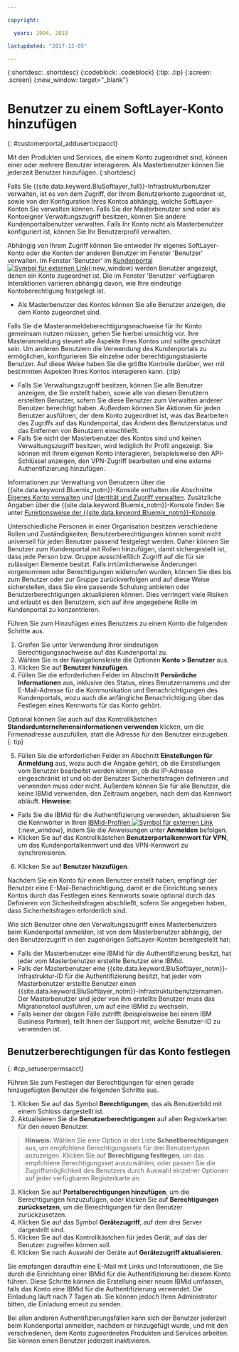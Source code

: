 ```yaml
---

copyright:

  years: 1994, 2018

lastupdated: "2017-12-05"

---
```


{:shortdesc: .shortdesc}
{:codeblock: .codeblock}
{:tip: .tip}
{:screen: .screen}
{:new_window: target="_blank"}


# Benutzer zu einem SoftLayer-Konto hinzufügen
{: #customerportal_addusertocpacct}

Mit den Produkten und Services, die einem Konto zugeordnet sind, können einer oder mehrere Benutzer interagieren. Als Masterbenutzer können Sie jederzeit Benutzer hinzufügen.
{:shortdesc}

Falls Sie {{site.data.keyword.BluSoftlayer_full}}-Infrastrukturbenutzer verwalten, ist es von dem Zugriff, der Ihrem Benutzerkonto zugeordnet ist, sowie von der Konfiguration Ihres Kontos abhängig, welche SoftLayer-Konten Sie verwalten können. Falls Sie der Masterbenutzer sind oder als Kontoeigner Verwaltungszugriff besitzen, können Sie andere Kundenportalbenutzer verwalten. Falls Ihr Konto nicht als Masterbenutzer konfiguriert ist, können Sie Ihr Benutzerprofil verwalten.

Abhängig von Ihrem Zugriff können Sie entweder Ihr eigenes SoftLayer-Konto oder die Konten der anderen Benutzer im Fenster 'Benutzer' verwalten. Im Fenster 'Benutzer' im [Kundenportal ![Symbol für externen Link](../icons/launch-glyph.svg)](https://control.softlayer.com/){:new_window} werden Benutzer angezeigt, denen ein Konto zugeordnet ist. Die im Fenster 'Benutzer' verfügbaren Interaktionen variieren abhängig davon, wie Ihre eindeutige Kontoberechtigung festgelegt ist.
  * Als Masterbenutzer des Kontos können Sie alle Benutzer anzeigen, die dem Konto zugeordnet sind.

  Falls Sie die Masteranmeldeberechtigungsnachweise für Ihr Konto gemeinsam nutzen müssen, gehen Sie hierbei umsichtig vor. Ihre Masteranmeldung steuert alle Aspekte Ihres Kontos und sollte geschützt sein. Um anderen Benutzern die Verwendung des Kundenportals zu ermöglichen, konfigurieren Sie einzelne oder berechtigungsbasierte Benutzer. Auf diese Weise haben Sie die größte Kontrolle darüber, wer mit bestimmten Aspekten Ihres Kontos interagieren kann.
  {:tip}
  * Falls Sie Verwaltungszugriff besitzen, können Sie alle Benutzer anzeigen, die Sie erstellt haben, sowie alle von diesen Benutzern erstellten Benutzer, sofern Sie diese Benutzer zum Verwalten anderer Benutzer berechtigt haben. Außerdem können Sie Aktionen für jeden Benutzer ausführen, der dem Konto zugeordnet ist, was das Bearbeiten des Zugriffs auf das Kundenportal, das Ändern des Benutzerstatus und das Entfernen von Benutzern einschließt.
  * Falls Sie nicht der Masterbenutzer des Kontos sind und keinen Verwaltungszugriff besitzen, wird lediglich Ihr Profil angezeigt. Sie können mit Ihrem eigenen Konto interagieren, beispielsweise den API-Schlüssel anzeigen, den VPN-Zugriff bearbeiten und eine externe Authentifizierung hinzufügen.

Informationen zur Verwaltung von Benutzern über die {{site.data.keyword.Bluemix_notm}}-Konsole enthalten die Abschnitte [Eigenes Konto verwalten](/docs/admin/adminpublic.html#signing-up-for-ibm-cloud) und [Identität und Zugriff verwalten](/docs/iam/quickstart.html#getstarted). Zusätzliche Angaben über die {{site.data.keyword.Bluemix_notm}}-Konsole finden Sie unter [Funktionsweise der {{site.data.keyword.Bluemix_notm}}-Konsole](/docs/overview/ui.html#ui).

Unterschiedliche Personen in einer Organisation besitzen verschiedene Rollen und Zuständigkeiten; Benutzerberechtigungen können somit nicht universell für jeden Benutzer passend festgelegt werden. Daher können Sie Benutzer zum Kundenportal mit Rollen hinzufügen, damit sichergestellt ist, dass jede Person bzw. Gruppe ausschließlich Zugriff auf die für sie zulässigen Elemente besitzt. Falls irrtümlicherweise Änderungen vorgenommen oder Berechtigungen widerrufen wurden, können Sie dies bis zum Benutzer oder zur Gruppe zurückverfolgen und auf diese Weise sicherstellen, dass Sie eine passende Schulung anbieten oder Benutzerberechtigungen aktualisieren können. Dies verringert viele Risiken und erlaubt es den Benutzern, sich auf ihre angegebene Rolle im Kundenportal zu konzentrieren.

Führen Sie zum Hinzufügen eines Benutzers zu einem Konto die folgenden Schritte aus.

1. Greifen Sie unter Verwendung Ihrer eindeutigen Berechtigungsnachweise auf das Kundenportal zu.
2. Wählen Sie in der Navigationsleiste die Optionen **Konto > Benutzer** aus.
3. Klicken Sie auf **Benutzer hinzufügen**.
4. Füllen Sie die erforderlichen Felder im Abschnitt **Persönliche Informationen** aus, inklusive des Status, eines Benutzernamens und der E-Mail-Adresse für die Kommunikation und Benachrichtigungen des Kundenportals, wozu auch die anfängliche Benachrichtigung über das Festlegen eines Kennworts für das Konto gehört.

  Optional können Sie auch auf das Kontrollkästchen **Standardunternehmensinformationen verwenden** klicken, um die Firmenadresse auszufüllen, statt die Adresse für den Benutzer einzugeben.
  {: tip}

5. Füllen Sie die erforderlichen Felder im Abschnitt **Einstellungen für Anmeldung** aus, wozu auch die Angabe gehört, ob die Einstellungen vom Benutzer bearbeitet werden können, ob die IP-Adresse eingeschränkt ist und ob der Benutzer Sicherheitsfragen definieren und verwenden muss oder nicht. Außerdem können Sie für alle Benutzer, die keine IBMid verwenden, den Zeitraum angeben, nach dem das Kennwort abläuft.
**Hinweise:**
* Falls Sie die IBMid für die Authentifizierung verwenden, aktualisieren Sie die Kennwörter in Ihren [IBMid-Profilen ![Symbol für externen Link](../icons/launch-glyph.svg)](https://www.ibm.com/account/profile){:new_window}, indem Sie die Anweisungen unter **Anmelden** befolgen.
* Klicken Sie auf das Kontrollkästchen **Benutzerportalkennwort für VPN**, um das Kundenportalkennwort und das VPN-Kennwort zu synchronisieren.
6. Klicken Sie auf **Benutzer hinzufügen**.

Nachdem Sie ein Konto für einen Benutzer erstellt haben, empfängt der Benutzer eine E-Mail-Benachrichtigung, damit er die Einrichtung seines Kontos durch das Festlegen eines Kennworts sowie optional durch das Definieren von Sicherheitsfragen abschließt, sofern Sie angegeben haben, dass Sicherheitsfragen erforderlich sind.

Wie sich Benutzer ohne den Verwaltungszugriff eines Masterbenutzers beim Kundenportal anmelden, ist von dem Masterbenutzer abhängig, der den Benutzerzugriff in den zugehörigen SoftLayer-Konten bereitgestellt hat:
  * Falls der Masterbenutzer eine IBMid für die Authentifizierung besitzt, hat jeder vom Masterbenutzer erstellte Benutzer eine IBMid.
  * Falls der Masterbenutzer eine {{site.data.keyword.BluSoftlayer_notm}}-Infrastruktur-ID für die Authentifizierung besitzt, hat jeder vom Masterbenutzer erstellte Benutzer einen {{site.data.keyword.BluSoftlayer_notm}}-Infrastrukturbenutzernamen. Der Masterbenutzer und jeder von ihm erstellte Benutzer muss das Migrationstool ausführen, um auf eine IBMid zu wechseln.
  * Falls keiner der obigen Fälle zutrifft (beispielsweise bei einem IBM Business Partner), teilt Ihnen der Support mit, welche Benutzer-ID zu verwenden ist.

## Benutzerberechtigungen für das Konto festlegen
{: #cp_setuserpermsacct}

Führen Sie zum Festlegen der Berechtigungen für einen gerade hinzugefügten Benutzer die folgenden Schritte aus.

1. Klicken Sie auf das Symbol **Berechtigungen**, das als Benutzerbild mit einem Schloss dargestellt ist.
2. Aktualisieren Sie die **Benutzerberechtigungen** auf allen Registerkarten für den neuen Benutzer.
> **Hinweis:** Wählen Sie eine Option in der Liste **Schnellberechtigungen** aus, um empfohlene Berechtigungssets für drei Benutzertypen anzuzeigen. Klicken Sie auf **Berechtigung festlegen**, um das empfohlene Berechtigungsset auszuwählen, oder passen Sie die Zugriffsmöglichkeit des Benutzers durch Auswahl einzelner Optionen auf jeder verfügbaren Registerkarte an.
3. Klicken Sie auf **Portalberechtigungen hinzufügen**, um die Berechtigungen hinzuzufügen, oder klicken Sie auf **Berechtigungen zurücksetzen**, um die Berechtigungen für den Benutzer zurückzusetzen.
4. Klicken Sie auf das Symbol **Gerätezugriff**, auf dem drei Server dargestellt sind.
5. Klicken Sie auf das Kontrollkästchen für jedes Gerät, auf das der Benutzer zugreifen können soll.
6. Klicken Sie nach Auswahl der Geräte auf **Gerätezugriff aktualisieren**.

Sie empfangen daraufhin eine E-Mail mit Links und Informationen, die Sie durch die Einrichtung einer IBMid für die Authentifizierung bei diesem Konto führen. Diese Schritte können die Erstellung einer neuen IBMid umfassen, falls das Konto eine IBMid für die Authentifizierung verwendet. Die Einladung läuft nach 7 Tagen ab. Sie können jedoch Ihren Administrator bitten, die Einladung erneut zu senden.

Bei allen anderen Authentifizierungsfällen kann sich der Benutzer jederzeit beim Kundenportal anmelden, nachdem er hinzugefügt wurde, und mit den verschiedenen, dem Konto zugeordneten Produkten und Services arbeiten. Sie können einen Benutzer jederzeit inaktivieren.
